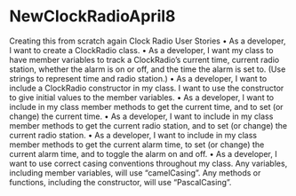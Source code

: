 # NewClockRadioApril8
Creating this from scratch again
Clock Radio User Stories
• As a developer, I want to create a ClockRadio class.
• As a developer, I want my class to have member variables to track a ClockRadio’s current time, current radio station, whether the alarm is on or off, and the time the alarm is set to. (Use strings to represent time and radio station.)
• As a developer, I want to include a ClockRadio constructor in my class. I want to use the constructor to give initial values to the member variables.
• As a developer, I want to include in my class member methods to get the current time, and to set (or change) the current time.
• As a developer, I want to include in my class member methods to get the current radio station, and to set (or change) the current radio station.
• As a developer, I want to include in my class member methods to get the current alarm time, to set (or change) the current alarm time, and to toggle the alarm on and off.
• As a developer, I want to use correct casing conventions throughout my class. Any variables, including member variables, will use “camelCasing”. Any methods or functions, including the constructor, will use “PascalCasing”.
